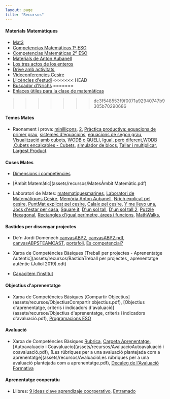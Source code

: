```yaml
---
layout: page
title: "Recursos"
---
```


#### Materials Matemàtiques

- [Mat3](https://mat3.cat/materials/guies-de-treball/)
- [Competencias Matemáticas 1º ESO](https://www.geogebra.org/m/dEV5qYNY)
- [Competencias Matemáticas 2º ESO](https://www.geogebra.org/m/aFeyvgJK)
- [Materials de Anton Aubanell](http://www.xtec.cat/~aaubanel/)
- [Los tres actos de los enteros](https://tierradenumeros.com/post/hilo-tres-actos-de-los-enteros/)
- [Drive amb activitats](https://drive.google.com/drive/folders/1DRckVb0tHEqQqFpH1zH4rd0zaxBOexpl),
- [Videconferencies Cesire](https://agora.xtec.cat/cesire/general/videoconferencies-del-curs-activitats-riques-i-competencies-matematiques-a-laula-de-secundaria-en-obert/)
- [Llicències d'estudi](https://agora.xtec.cat/cesire/ambit-matematic/innovacio-i-recerca_mat/llicencies-destudi_mat/#Competencia_matematica_i_geometria_entre_l8217ESO_i_el_Batxillerat)
<<<<<<< HEAD
- [Buscador d'Nrichs](https://nrich.maths.org/search/?search=broads+topics&tab=1&fs=111110000000111)
=======
- [Enlaces útiles para la clase de matemáticas](https://docs.google.com/document/d/174DY7xK8rLVvVwqYCweQDZ0tO4Zluf8RiG2k-cTWPDw/edit)
>>>>>>> dc3f548553f9f0071a92940747b9305b70290686

#### Temes Mates
- Raonament i prova: [minilliçons](https://puntmat.blogspot.com/2011/11/minillicons-i-estrategies.html), [2](https://puntmat.blogspot.com/2014/03/mes-sobre-minillicons.html), [Pràctica productiva: equacions de primer grau](https://puntmat.blogspot.com/2018/09/practica-productiva-equacions-de-primer.html), [sistemes d'equacions](https://puntmat.blogspot.com/2015/01/practica-productiva-i-sistema-dequacions.html), [equacions de segon grau](https://puntmat.blogspot.com/2014/03/practica-productiva-i-equacions-de.html), [Visualització amb cubets](https://puntmat.blogspot.com/2012/02/visualitzacio-amb-cubets-iii.html), [WODB o QUELI](https://sites.google.com/xtec.cat/cesire-matematiques-campanyes/inici/dimensi%C3%B3-web/wodb?authuser=0), [Igual, però diferent](https://sites.google.com/xtec.cat/cesire-matematiques-campanyes/inici/dimensi%C3%B3-web/igual-o-diferent?authuser=0),[WODB](http://wodb.ca/) ,[Cubets encaixables - Cubets](https://sites.google.com/xtec.cat/cesire-matematiques-campanyes/inici/laboratori-de-matem%C3%A0tiques/cubets-encaixables-vistes?authuser=0), [simulador de blocs](http://www.fisme.science.uu.nl/toepassingen/28020/), [Tallar i multiplicar](https://calaix2.blogspot.com/2012/10/tallar-i-multiplicar.html), [Largest Product](https://nrich.maths.org/1785).

#### Coses Mates

- [Dimensions i competències](assets/recursos/MatesDimensions_innovamat.jpg)
- [Àmbit Matemàtic](assets/recursos/MatesÀmbit Matemàtic.pdf)

- Laboratori de Mates: [matematiquesmarines](https://matematiquesmarines.blogspot.com/), [Laboratori de Matemàtiques Cesire](https://sites.google.com/xtec.cat/cesire-matematiques-campanyes/laboratori-de-matem%C3%A0tiques), [Memòria Anton Aubanell](http://www.xtec.cat/~aaubanel/Memoria/Memoria.pdf), [Nrich explicat pel cesire](https://sites.google.com/xtec.cat/cesire-matematiques-campanyes/dimensi%C3%B3-web/nrich), [PuntMat explicat pel cesire](https://sites.google.com/xtec.cat/cesire-matematiques-campanyes/dimensi%C3%B3-web/puntmat?authuser=0), [Calaix pel cesire](https://sites.google.com/xtec.cat/cesire-matematiques-campanyes/dimensi%C3%B3-web/calaix-ie), [Y me llevo una](https://capitanswing.com/libros/y-me-llevo-una/), [Jocs d'estar per casa](https://www.vilaweb.cat/etiqueta/jocs-destar-per-casa/), [Square it](https://nrich.maths.org/squareit), [D'un sol tall](https://calaix2.blogspot.com/2015/11/dun-sol-tall-1.html), [D'un sol tall 2](https://calaix2.blogspot.com/2015/11/dun-sol-tall-2.html), [Puzzle Hexagonal](https://www.geogebra.org/m/scuk6ga4), [Rectangles d'igual perímetre, àrees i funcions](https://apliense.xtec.cat/arc/node/29113), [MathWalks](https://sites.google.com/powayusd.com/math-walks/home),


#### Bastides per dissenyar projectes

- De'n Jordi Domenech [canvasABP2](assets/recursos/BastidacanvasABP2.odp), [canvasABP2.pdf](assets/recursos/BastidacanvasABP2.pdf), [canvasABPSTEAMCAST](assets/recursos/BastidacanvasABPSTEMCAST.odp), [portafoli](assets/recursos/BastidaportfolioABP2.pdf), [És competencial?](assets/recursos/BastidaFull-indicadors-unitats-competencials.pdf)


- Xarxa de Competències Bàsiques [Treball per projectes - Aprenentatge Autèntic](assets/recursos/BastidaTreball per projectes_ aprenentatge autèntic (Juliol 2019).odt)

- [Capacitem l'institut](assets/recursos/BastidaCapacitemlinstitut.pdf)

#### Objectius d'aprenentatge

- Xarxa de Competències Bàsiques [Compartir Objectius](assets/recursos/ObjectiusCompartir objectius.pdf), [Objectius d'aprenentatge, criteris i indicadors d'avaluació](assets/recursos/Objectius d'aprenentatge, criteris i indicadors d'avaluació.pdf), [Programacions ESO](assets/recursos/Objectius20180302ProgramacionsESO.pdf)

#### Avaluació

- Xarxa de Competències Bàsiques [Rubrica](assets/recursos/Avaluaciorubrica.pdf), [Carpeta Aprenentatge](assets/recursos/Avaluaciocarpeta-aprenentatge.pdf), [Autoavaluacio i Coavaluacio](assets/recursos/AvaluacioAutoavaluació i coavaluació.pdf), [Les rúbriques per a una avaluació plantejada com a aprenentatge](assets/recursos/AvaluacioLes rúbriques per a una avaluació plantejada com a aprenentatge.pdf), [Decaleg de l'Avaluació Formativa](assets/recursos/AvaluacioDecaleg-AxA.pdf)


#### Aprenentatge cooperatiu

- Llibres: [9 ideas clave aprendizaje coorperativo](https://twitter.com/MarianaMorale19/status/1275037551359909889), [Entramado](https://twitter.com/MarianaMorale19/status/1276432304156676096)
